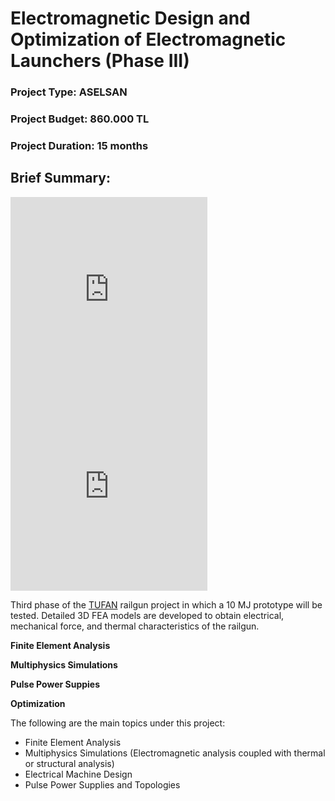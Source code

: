 # Electromagnetic Design and Optimization of Electromagnetic Launchers (Phase III)
### Project Type: ASELSAN
### Project Budget: 860.000 TL
### Project Duration: 15 months

## Brief Summary: 
<iframe width="315" height="315" src="https://www.youtube.com/watch?v=syG2RI37XII" frameborder="0" allowfullscreen></iframe>
<iframe width="315" height="315" src="https://www.youtube.com/watch?v=58MmOpSm4LY" frameborder="0" allowfullscreen></iframe>


Third phase of the [TUFAN](http://www.millisavunma.com/aselsan-tufan-elektromanyetik-top-sistemi/) railgun project in which a 10 MJ prototype will be tested. Detailed 3D FEA models are developed to obtain electrical, mechanical force, and thermal characteristics of the railgun.

**Finite Element Analysis**

**Multiphysics Simulations**

**Pulse Power Suppies**

**Optimization**

The following are the main topics under this project:
* Finite Element Analysis 
* Multiphysics Simulations (Electromagnetic analysis coupled with thermal or structural analysis)
* Electrical Machine Design
* Pulse Power Supplies and Topologies


